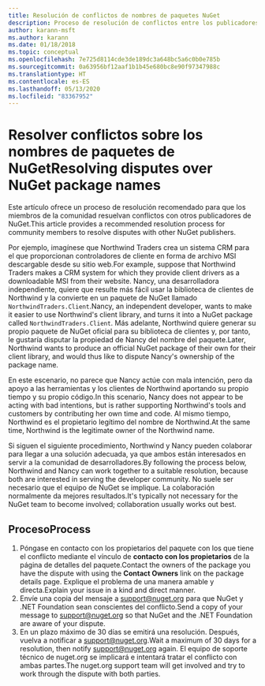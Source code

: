 ```yaml
---
title: Resolución de conflictos de nombres de paquetes NuGet
description: Proceso de resolución de conflictos entre los publicadores de paquetes de NuGet en cuanto a la personalización de marca, las marcas comerciales y otras situaciones conflictivas.
author: karann-msft
ms.author: karann
ms.date: 01/18/2018
ms.topic: conceptual
ms.openlocfilehash: 7e725d8114cde3de189dc3a648bc5a6c0b0e785b
ms.sourcegitcommit: 0a63956bf12aaf1b1b45e680bc8e90f97347988c
ms.translationtype: HT
ms.contentlocale: es-ES
ms.lasthandoff: 05/13/2020
ms.locfileid: "83367952"
---
```

# <a name="resolving-disputes-over-nuget-package-names"></a><span data-ttu-id="bd494-103">Resolver conflictos sobre los nombres de paquetes de NuGet</span><span class="sxs-lookup"><span data-stu-id="bd494-103">Resolving disputes over NuGet package names</span></span>

<span data-ttu-id="bd494-104">Este artículo ofrece un proceso de resolución recomendado para que los miembros de la comunidad resuelvan conflictos con otros publicadores de NuGet.</span><span class="sxs-lookup"><span data-stu-id="bd494-104">This article provides a recommended resolution process for community members to resolve disputes with other NuGet publishers.</span></span>

<span data-ttu-id="bd494-105">Por ejemplo, imagínese que Northwind Traders crea un sistema CRM para el que proporcionan controladores de cliente en forma de archivo MSI descargable desde su sitio web.</span><span class="sxs-lookup"><span data-stu-id="bd494-105">For example, suppose that Northwind Traders makes a CRM system for which they provide client drivers as a downloadable MSI from their website.</span></span> <span data-ttu-id="bd494-106">Nancy, una desarrolladora independiente, quiere que resulte más fácil usar la biblioteca de clientes de Northwind y la convierte en un paquete de NuGet llamado `NorthwindTraders.Client`.</span><span class="sxs-lookup"><span data-stu-id="bd494-106">Nancy, an independent developer, wants to make it easier to use Northwind's client library, and turns it into a NuGet package called `NorthwindTraders.Client`.</span></span> <span data-ttu-id="bd494-107">Más adelante, Northwind quiere generar su propio paquete de NuGet oficial para su biblioteca de clientes y, por tanto, le gustaría disputar la propiedad de Nancy del nombre del paquete.</span><span class="sxs-lookup"><span data-stu-id="bd494-107">Later, Northwind wants to produce an official NuGet package of their own for their client library, and would thus like to dispute Nancy's ownership of the package name.</span></span>

<span data-ttu-id="bd494-108">En este escenario, no parece que Nancy actúe con mala intención, pero da apoyo a las herramientas y los clientes de Northwind aportando su propio tiempo y su propio código.</span><span class="sxs-lookup"><span data-stu-id="bd494-108">In this scenario, Nancy does not appear to be acting with bad intentions, but is rather supporting Northwind's tools and customers by contributing her own time and code.</span></span> <span data-ttu-id="bd494-109">Al mismo tiempo, Northwind es el propietario legítimo del nombre de Northwind.</span><span class="sxs-lookup"><span data-stu-id="bd494-109">At the same time, Northwind is the legitimate owner of the Northwind name.</span></span>

<span data-ttu-id="bd494-110">Si siguen el siguiente procedimiento, Northwind y Nancy pueden colaborar para llegar a una solución adecuada, ya que ambos están interesados en servir a la comunidad de desarrolladores.</span><span class="sxs-lookup"><span data-stu-id="bd494-110">By following the process below, Northwind and Nancy can work together to a suitable resolution, because both are interested in serving the developer community.</span></span> <span data-ttu-id="bd494-111">No suele ser necesario que el equipo de NuGet se implique. La colaboración normalmente da mejores resultados.</span><span class="sxs-lookup"><span data-stu-id="bd494-111">It's typically not necessary for the NuGet team to become involved; collaboration usually works out best.</span></span>

## <a name="process"></a><span data-ttu-id="bd494-112">Proceso</span><span class="sxs-lookup"><span data-stu-id="bd494-112">Process</span></span>

1. <span data-ttu-id="bd494-113">Póngase en contacto con los propietarios del paquete con los que tiene el conflicto mediante el vínculo de **contacto con los propietarios** de la página de detalles del paquete.</span><span class="sxs-lookup"><span data-stu-id="bd494-113">Contact the owners of the package you have the dispute with using the **Contact Owners** link on the package details page.</span></span> <span data-ttu-id="bd494-114">Explique el problema de una manera amable y directa.</span><span class="sxs-lookup"><span data-stu-id="bd494-114">Explain your issue in a kind and direct manner.</span></span>
2. <span data-ttu-id="bd494-115">Envíe una copia del mensaje a [support@nuget.org](mailto:support@nuget.org) para que NuGet y .NET Foundation sean conscientes del conflicto.</span><span class="sxs-lookup"><span data-stu-id="bd494-115">Send a copy of your message to [support@nuget.org](mailto:support@nuget.org) so that NuGet and the .NET Foundation are aware of your dispute.</span></span>
3. <span data-ttu-id="bd494-116">En un plazo máximo de 30 días se emitirá una resolución. Después, vuelva a notificar a [support@nuget.org](mailto:support@nuget.org).</span><span class="sxs-lookup"><span data-stu-id="bd494-116">Wait a maximum of 30 days for a resolution, then notify [support@nuget.org](mailto:support@nuget.org) again.</span></span> <span data-ttu-id="bd494-117">El equipo de soporte técnico de nuget.org se implicará e intentará tratar el conflicto con ambas partes.</span><span class="sxs-lookup"><span data-stu-id="bd494-117">The nuget.org support team will get involved and try to work through the dispute with both parties.</span></span>
